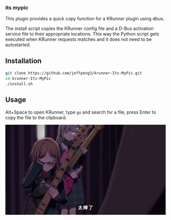 ### its mypic

This plugin provides a quick copy function for a KRunner plugin using dbus.

The install script copies the KRunner config file and a D-Bus activation service file to their appropriate locations.
This way the Python script gets executed when KRunner requests matches and it does not need to be autostarted.

## Installation

```bash
git clone https://github.com/jeffpeng3/krunner-Its-MyPic.git
cd krunner-Its-MyPic
./install.sh
```

## Usage
Alt+Space to open KRunner, type `go` and search for a file, press Enter to copy the file to the clipboard.

![alt text](docs/image.png)